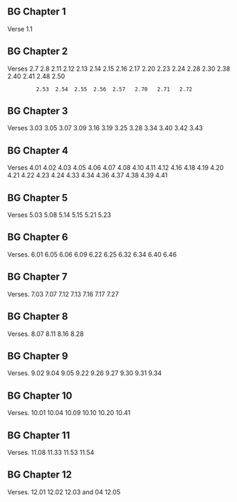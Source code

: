 ## BG Chapter 1	

Verse    1.1

## BG Chapter 2	

Verses  2.7  2.8  2.11  2.12  2.13  2.14  2.15  2.16  2.17  2.20  2.23  2.24  2.28  2.30  2.38  2.40  2.41  2.48  2.50

             2.53  2.54  2.55  2.56  2.57   2.70   2.71   2.72

## BG Chapter 3  	

Verses  3.03  3.05  3.07  3.09  3.16  3.19  3.25  3.28   3.34  3.40    3.42  3.43 

## BG Chapter 4	

Verses  4.01  4.02  4.03  4.05  4.06  4.07  4.08  4.10   4.11   4.12   4.16  4.18   4.19   4.20   4.21   4.22   4.23   4.24   4.33   4.34   4.36   4.37   4.38   4.39   4.41

## BG Chapter 5	

Verses  5.03 5.08 5.14  5.15  5.21  5.23

## BG Chapter 6 	

Verses. 6.01  6.05  6.06  6.09  6.22  6.25  6.32  6.34  6.40  6.46

## BG Chapter 7 	

Verses. 7.03  7.07  7.12  7.13  7.16  7.17  7.27

## BG Chapter 8 	

Verses. 8.07  8.11  8.16  8.28

## BG Chapter 9 	

Verses. 9.02  9.04  9.05  9.22  9.26  9.27  9.30  9.31  9.34

## BG Chapter 10 	

Verses. 10.01  10.04  10.09  10.10  10.20  10.41

## BG Chapter 11 	

Verses. 11.08  11.33  11.53  11.54

## BG Chapter 12 	

Verses. 12.01  12.02  12.03 and 04  12.05

